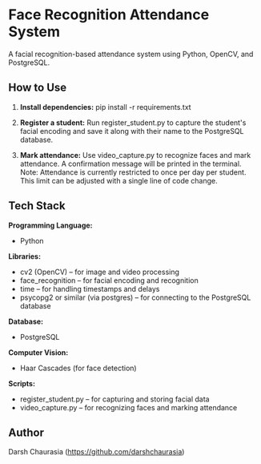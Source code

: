 # Face Recognition Attendance System

A facial recognition-based attendance system using Python, OpenCV, and PostgreSQL.

## How to Use

1. **Install dependencies:**
   pip install -r requirements.txt

2. **Register a student:**
   Run register_student.py to capture the student's facial encoding and save it along with their name to the PostgreSQL database.

3. **Mark attendance:**
   Use video_capture.py to recognize faces and mark attendance. A confirmation message will be printed in the terminal.
   Note: Attendance is currently restricted to once per day per student. This limit can be adjusted with a single line of code change.

## Tech Stack

**Programming Language:**
- Python

**Libraries:**
- cv2 (OpenCV) – for image and video processing
- face_recognition – for facial encoding and recognition
- time – for handling timestamps and delays
- psycopg2 or similar (via postgres) – for connecting to the PostgreSQL database

**Database:**
- PostgreSQL

**Computer Vision:**
- Haar Cascades (for face detection)

**Scripts:**
- register_student.py – for capturing and storing facial data
- video_capture.py – for recognizing faces and marking attendance


## Author

Darsh Chaurasia (https://github.com/darshchaurasia)
